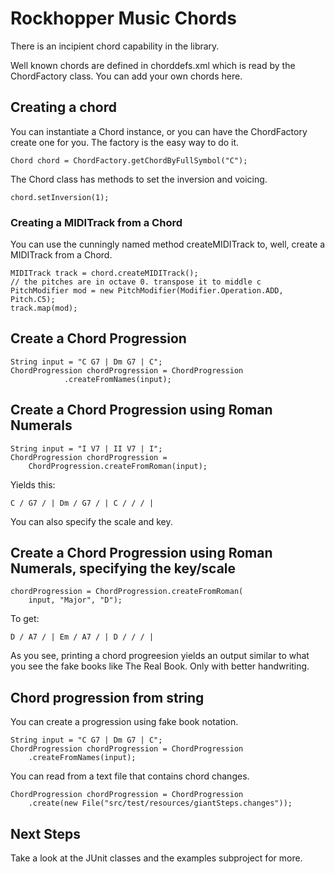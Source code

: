 # Rockhopper Music Chords


There is an incipient chord capability in the library.

Well known chords are defined in chorddefs.xml which is read by the ChordFactory class. You can add your own chords here.


## Creating a chord

You can instantiate a Chord instance, or you can have the ChordFactory create one for you. The factory is the easy way to do it.


	Chord chord = ChordFactory.getChordByFullSymbol("C");
	
The Chord class has methods to set the inversion and voicing.

	chord.setInversion(1);
	
### Creating a MIDITrack from a Chord
You can use the cunningly named method createMIDITrack to, well, create a MIDITrack from a Chord.

	MIDITrack track = chord.createMIDITrack();
	// the pitches are in octave 0. transpose it to middle c
	PitchModifier mod = new PitchModifier(Modifier.Operation.ADD, 		Pitch.C5);
	track.map(mod);



## Create a Chord Progression

	String input = "C G7 | Dm G7 | C";
	ChordProgression chordProgression = ChordProgression
                .createFromNames(input);



## Create a Chord Progression using Roman Numerals


	String input = "I V7 | II V7 | I";
	ChordProgression chordProgression = 	
		ChordProgression.createFromRoman(input);


Yields this:

	C / G7 / | Dm / G7 / | C / / / |


You can also specify the scale and key.

## Create a Chord Progression using Roman Numerals, specifying the key/scale


	chordProgression = ChordProgression.createFromRoman(
		input, "Major", "D");

To get:

	D / A7 / | Em / A7 / | D / / / |
	
As you see, printing a chord progreesion yields an output similar to what you see the fake books like The Real Book. Only with better handwriting. 

## Chord progression from string

You can create a progression using fake book notation.

	String input = "C G7 | Dm G7 | C";
	ChordProgression chordProgression = ChordProgression
		.createFromNames(input);

You can read from a text file that contains chord changes.		

	ChordProgression chordProgression = ChordProgression
		.create(new File("src/test/resources/giantSteps.changes"));
		

## Next Steps

Take a look at the JUnit classes and the examples subproject for more.

